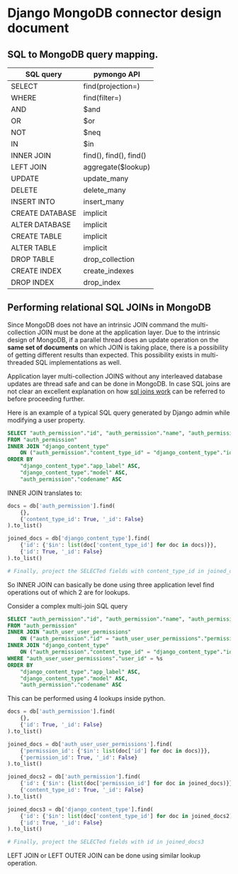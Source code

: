 # Django MongoDB connector design document

## SQL to MongoDB query mapping.

SQL query | pymongo API
----------|------------
SELECT | find(projection=)
WHERE | find(filter=)
AND | $and
OR | $or
NOT | $neq
IN | $in
INNER JOIN | find(), find(), find()
LEFT JOIN | aggregate($lookup)
UPDATE | update_many
DELETE | delete_many
INSERT INTO | insert_many
CREATE DATABASE | implicit
ALTER DATABASE | implicit
CREATE TABLE | implicit
ALTER TABLE | implicit
DROP TABLE | drop_collection
CREATE INDEX | create_indexes
DROP INDEX | drop_index

## Performing relational SQL JOINs in MongoDB

Since MongoDB does not have an intrinsic JOIN command the multi-collection JOIN must be done at the application layer. Due to the intrinsic design of MongoDB, if a parallel thread does an update operation on the **same set of documents** on which JOIN is taking place, there is a possibility of getting different results than expected. This possibility exists in multi-threaded SQL implementations as well. 

Application layer multi-collection JOINS without any interleaved database updates are thread safe and can be done in MongoDB. In case SQL joins are not clear an excellent explanation on how [sql joins work](https://www.interfacett.com/blogs/multiple-joins-work-just-like-single-joins/) can be referred to before proceeding further. 

Here is an example of a typical SQL query generated by Django admin while modifying a user property.

```sql
SELECT "auth_permission"."id", "auth_permission"."name", "auth_permission"."content_type_id", "auth_permission"."codename", "django_content_type"."id", "django_content_type"."app_label", "django_content_type"."model" 
FROM "auth_permission" 
INNER JOIN "django_content_type" 
    ON ("auth_permission"."content_type_id" = "django_content_type"."id") 
ORDER BY 
    "django_content_type"."app_label" ASC, 
    "django_content_type"."model" ASC, 
    "auth_permission"."codename" ASC
```

INNER JOIN translates to:

```python
docs = db['auth_permission'].find(
    {},
    {'content_type_id': True, '_id': False}
).to_list()

joined_docs = db['django_content_type'].find(
    {'id': {'$in': list(doc['content_type_id'] for doc in docs)}},
    {'id': True, '_id': False}
).to_list()

# Finally, project the SELECTed fields with content_type_id in joined_docs
```
So INNER JOIN can basically be done using three application level find operations out of which 2 are for lookups.

Consider a complex multi-join SQL query

```sql
SELECT "auth_permission"."id", "auth_permission"."name", "auth_permission"."content_type_id", "auth_permission"."codename" 
FROM "auth_permission" 
INNER JOIN "auth_user_user_permissions" 
    ON ("auth_permission"."id" = "auth_user_user_permissions"."permission_id") 
INNER JOIN "django_content_type" 
    ON ("auth_permission"."content_type_id" = "django_content_type"."id") 
WHERE "auth_user_user_permissions"."user_id" = %s 
ORDER BY 
    "django_content_type"."app_label" ASC, 
    "django_content_type"."model" ASC, 
    "auth_permission"."codename" ASC
```

This can be performed using 4 lookups inside python.

```python
docs = db['auth_permission'].find(
    {},
    {'id': True, '_id': False}
).to_list()

joined_docs = db['auth_user_user_permissions'].find(
    {'permission_id': {'$in': list(doc['id'] for doc in docs)}},
    {'permission_id': True, '_id': False}
).to_list()

joined_docs2 = db['auth_permission'].find(
    {'id': {'$in': {list(doc['permission_id'] for doc in joined_docs)}}},
    {'content_type_id': True, '_id': False}
).to_list()

joined_docs3 = db['django_content_type'].find(
    {'id': {'$in': list(doc['content_type_id'] for doc in joined_docs2)}},
    {'id': True, '_id': False}
).to_list()

# Finally, project the SELECTed fields with id in joined_docs3
```

LEFT JOIN or LEFT OUTER JOIN can be done using similar lookup operation.


<script>
  (function(i,s,o,g,r,a,m){i['GoogleAnalyticsObject']=r;i[r]=i[r]||function(){
  (i[r].q=i[r].q||[]).push(arguments)},i[r].l=1*new Date();a=s.createElement(o),
  m=s.getElementsByTagName(o)[0];a.async=1;a.src=g;m.parentNode.insertBefore(a,m)
  })(window,document,'script','https://www.google-analytics.com/analytics.js','ga');

  ga('create', 'UA-75159067-1', 'auto');
  ga('send', 'pageview');

</script>
